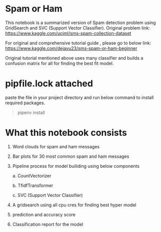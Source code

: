 # Spam or Ham

This  notebook is a summarized version of Spam detection problem using GridSearch and SVC (Support Vector Classifier).
Original problem link:
https://www.kaggle.com/uciml/sms-spam-collection-dataset

For original and comprehensive tutorial guide , please go to below link:
https://www.kaggle.com/dejavu23/sms-spam-or-ham-beginner 

Original tutorial mentioned above uses many classifier and builds a confusion matrix for all for finding the best fit model. 

# pipfile.lock attached

paste the file in your project directory and run below command to install required packages.
> pipenv install

# What this notebook consists


1. Word clouds for spam and ham messages
2. Bar plots for 30 most common spam and ham messages
3. Pipeline process for model builiding using below components

    a. CountVectorizer
    
    b. TfidfTransformer
    
    c. SVC (Support Vector Classifier)
  
4. A gridsearch using all cpu cres for finding best hyper model
5. prediction and accuracy score
6. Classification report for the model
